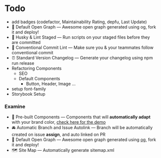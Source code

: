 # Todo

- add badges (codefactor, Maintainability Rating, depfu, Last Update)
- 👀 Default Open Graph — Awesome open graph generated using og, fork it and deploy!
- 🐶 Husky & Lint Staged — Run scripts on your staged files before they are committed
- 🤖 Conventional Commit Lint — Make sure you & your teammates follow conventional commit
- ⏰ Standard Version Changelog — Generate your changelog using npm run release
- Refactoring Components
  - SEO
  - Default Components
    - Button, Header, Image ...
- setup font-family
- Storybook Setup

### Examine

- 💎 Pre-built Components — Components that will **automatically adapt** with your brand color, [check here for the demo](https://tsnext-tw.thcl.dev/components)
- 🚘 Automatic Branch and Issue Autolink — Branch will be automatically created on issue **assign**, and auto linked on PR
- 👀 Default Open Graph — Awesome open graph generated using [og](https://github.com/theodorusclarence/og), fork it and deploy!
- 🗺 Site Map — Automatically generate sitemap.xml

